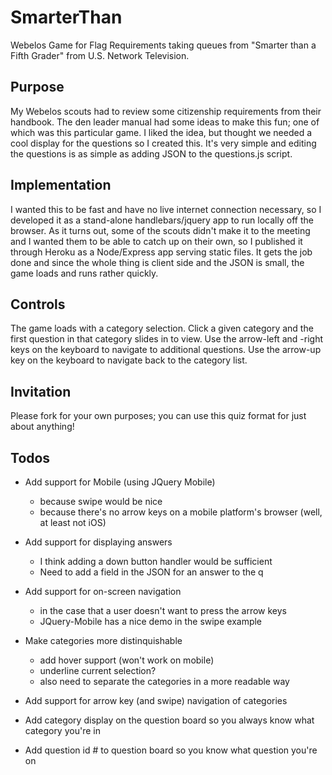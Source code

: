 SmarterThan
===========

Webelos Game for Flag Requirements taking queues from "Smarter than a Fifth Grader" from U.S. Network Television. 

Purpose
-------

My Webelos scouts had to review some citizenship requirements from their handbook. The den leader manual had some ideas to make this fun; one of which was this particular game. I liked the idea, but thought we needed a cool display for the questions so I created this. It's very simple and editing the questions is as simple as adding JSON to the questions.js script. 

Implementation
--------------

I wanted this to be fast and have no live internet connection necessary, so I developed it as a stand-alone handlebars/jquery app to run locally off the browser. As it turns out, some of the scouts didn't make it to the meeting and I wanted them to be able to catch up on their own, so I published it through Heroku as a Node/Express app serving static files. It gets the job done and since the whole thing is client side and the JSON is small, the game loads and runs rather quickly.

Controls
--------

The game loads with a category selection. Click a given category and the first question in that category slides in to view. Use the arrow-left and -right keys on the keyboard to navigate to additional questions. Use the arrow-up key on the keyboard to navigate back to the category list.

Invitation
----------

Please fork for your own purposes; you can use this quiz format for just about anything!

Todos
-----

* Add support for Mobile (using JQuery Mobile)
  * because swipe would be nice
  * because there's no arrow keys on a mobile platform's browser (well, at least not iOS)

* Add support for displaying answers
  * I think adding a down button handler would be sufficient
  * Need to add a field in the JSON for an answer to the q

* Add support for on-screen navigation
  * in the case that a user doesn't want to press the arrow keys
  * JQuery-Mobile has a nice demo in the swipe example

* Make categories more distinquishable
  * add hover support (won't work on mobile)
  * underline current selection?
  * also need to separate the categories in a more readable way

* Add support for arrow key (and swipe) navigation of categories
* Add category display on the question board so you always know what category you're in
* Add question id # to question board so you know what question you're on

